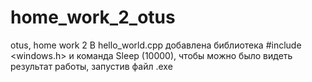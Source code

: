 # home_work_2_otus
otus, home work 2
В hello_world.cpp добавлена библиотека #include <windows.h> и команда Sleep (10000), чтобы можно было видеть результат работы, запустив файл .exe
